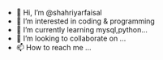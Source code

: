 - 👋 Hi, I’m @shahriyarfaisal
- 👀 I’m interested in coding & programming
- 🌱 I’m currently learning mysql,python...
- 💞️ I’m looking to collaborate on ...
- 📫 How to reach me ...

<!---
shahriyarfaisal/shahriyarfaisal is a ✨ special ✨ repository because its `README.md` (this file) appears on your GitHub profile.
You can click the Preview link to take a look at your changes.
--->
